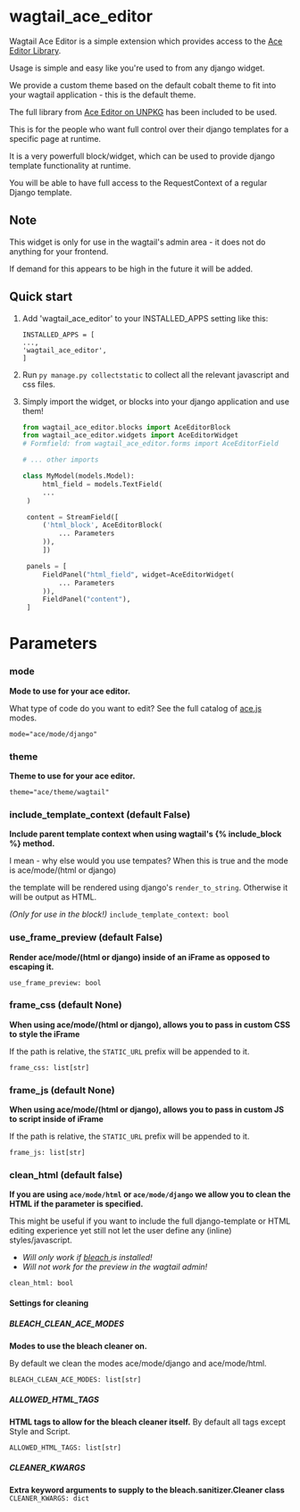 wagtail_ace_editor
==================

Wagtail Ace Editor is a simple extension which provides access to the [Ace Editor Library](https://github.com/ajaxorg/ace).

Usage is simple and easy like you're used to from any django widget.

We provide a custom theme based on the default cobalt theme to fit into your wagtail application - this is the default theme.

The full library from [Ace Editor on UNPKG](https://unpkg.com/ace-builds@1.3.3/src-min/) has been included to be used.

This is for the people who want full control over their django templates for a specific page at runtime.

It is a very powerfull block/widget, which can be used to provide django template functionality at runtime.

You will be able to have full access to the RequestContext of a regular Django template.

## Note

This widget is only for use in the wagtail's admin area - it does not do anything for your frontend.

If demand for this appears to be high in the future it will be added.

Quick start
-----------

1. Add 'wagtail_ace_editor' to your INSTALLED_APPS setting like this:

   ```
   INSTALLED_APPS = [
   ...,
   'wagtail_ace_editor',
   ]
   ```
2. Run `py manage.py collectstatic` to collect all the relevant javascript and css files.
3. Simply import the widget, or blocks into your django application and use them!

   ```python
   from wagtail_ace_editor.blocks import AceEditorBlock
   from wagtail_ace_editor.widgets import AceEditorWidget
   # Formfield: from wagtail_ace_editor.forms import AceEditorField

   # ... other imports

   class MyModel(models.Model):
       	html_field = models.TextField(
   		...
   	)

   	content = StreamField([
   		('html_block', AceEditorBlock(
   			... Parameters
   		)),
    	])

   	panels = [
   		FieldPanel("html_field", widget=AceEditorWidget(
   			... Parameters
   		)),
   		FieldPanel("content"),
   	]

   ```

# Parameters

### mode

**Mode to use for your ace editor.**

What type of code do you want to edit? See the full catalog of [ace.js](https://unpkg.com/ace-builds@1.3.3/src-min/) modes.

`mode="ace/mode/django"`

### theme

**Theme to use for your ace editor.**

`theme="ace/theme/wagtail"`

### include_template_context (default False)

**Include parent template context when using wagtail's {% include_block %} method.**

I mean - why else would you use tempates? When this is true and the mode is ace/mode/(html or django)

the template will be rendered using django's `render_to_string`. Otherwise it will be output as HTML.

*(Only for use in the block!)*
`include_template_context: bool`

### use_frame_preview (default False)

**Render ace/mode/(html or django) inside of an iFrame as opposed to escaping it.**

`use_frame_preview: bool`

### frame_css (default None)

**When using ace/mode/(html or django), allows you to pass in custom CSS to style the iFrame**

If the path is relative, the `STATIC_URL` prefix will be appended to it.

`frame_css: list[str]`

### frame_js (default None)

**When using ace/mode/(html or django), allows you to pass in custom JS to script inside of iFrame**

If the path is relative, the `STATIC_URL` prefix will be appended to it.

`frame_js: list[str]`

### clean_html (default false)

**If you are using `ace/mode/html` or `ace/mode/django` we allow you to clean the HTML if the parameter is specified.**

This might be useful if you want to include the full django-template or HTML editing experience yet still not let the user define any (inline) styles/javascript.

- *Will only work if [bleach ](https://pypi.org/project/bleach/)is installed!*
- *Will not work for the preview in the wagtail admin!*

`clean_html: bool`

#### Settings for cleaning

##### BLEACH_CLEAN_ACE_MODES

**Modes to use the bleach cleaner on.**

By default we clean the modes ace/mode/django and ace/mode/html.

`BLEACH_CLEAN_ACE_MODES: list[str]`

##### ALLOWED_HTML_TAGS

**HTML tags to allow for the bleach cleaner itself.**
By default all tags except Style and Script.

`ALLOWED_HTML_TAGS: list[str]`

##### CLEANER_KWARGS

**Extra keyword arguments to supply to the bleach.sanitizer.Cleaner class**
`CLEANER_KWARGS: dict`
